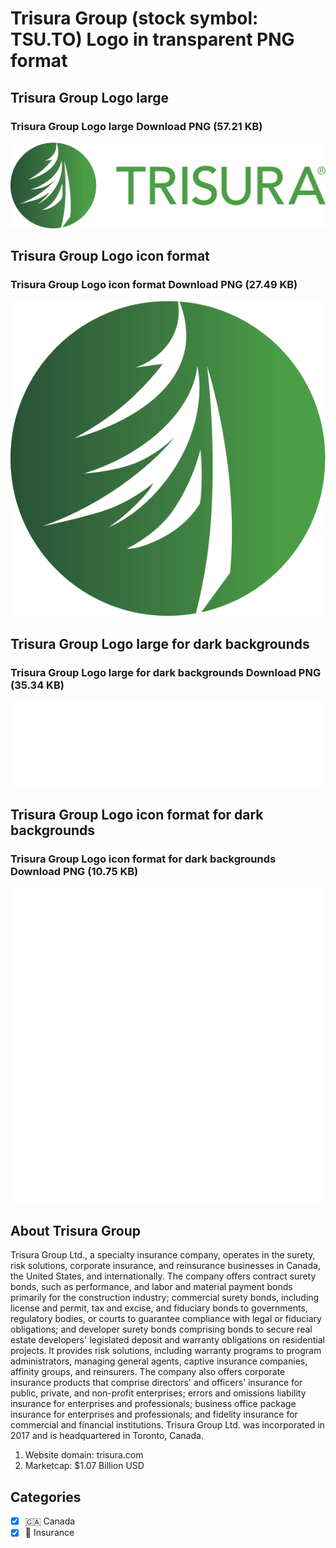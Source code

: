 # Trisura Group (stock symbol: TSU.TO) Logo in transparent PNG format

## Trisura Group Logo large

### Trisura Group Logo large Download PNG (57.21 KB)

![Trisura Group Logo large Download PNG (57.21 KB)](/img/orig/TSU.TO_BIG-5939492f.png)

## Trisura Group Logo icon format

### Trisura Group Logo icon format Download PNG (27.49 KB)

![Trisura Group Logo icon format Download PNG (27.49 KB)](/img/orig/TSU.TO-f9fa1706.png)

## Trisura Group Logo large for dark backgrounds

### Trisura Group Logo large for dark backgrounds Download PNG (35.34 KB)

![Trisura Group Logo large for dark backgrounds Download PNG (35.34 KB)](/img/orig/TSU.TO_BIG.D-7eedc15e.png)

## Trisura Group Logo icon format for dark backgrounds

### Trisura Group Logo icon format for dark backgrounds Download PNG (10.75 KB)

![Trisura Group Logo icon format for dark backgrounds Download PNG (10.75 KB)](/img/orig/TSU.TO.D-032af802.png)

## About Trisura Group

Trisura Group Ltd., a specialty insurance company, operates in the surety, risk solutions, corporate insurance, and reinsurance businesses in Canada, the United States, and internationally. The company offers contract surety bonds, such as performance, and labor and material payment bonds primarily for the construction industry; commercial surety bonds, including license and permit, tax and excise, and fiduciary bonds to governments, regulatory bodies, or courts to guarantee compliance with legal or fiduciary obligations; and developer surety bonds comprising bonds to secure real estate developers' legislated deposit and warranty obligations on residential projects. It provides risk solutions, including warranty programs to program administrators, managing general agents, captive insurance companies, affinity groups, and reinsurers. The company also offers corporate insurance products that comprise directors' and officers' insurance for public, private, and non-profit enterprises; errors and omissions liability insurance for enterprises and professionals; business office package insurance for enterprises and professionals; and fidelity insurance for commercial and financial institutions. Trisura Group Ltd. was incorporated in 2017 and is headquartered in Toronto, Canada.

1. Website domain: trisura.com
2. Marketcap: $1.07 Billion USD


## Categories
- [x] 🇨🇦 Canada
- [x] 🏦 Insurance
